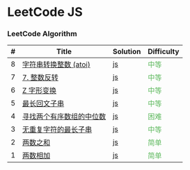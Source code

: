 LeetCode JS
========

### LeetCode Algorithm


| # | Title | Solution | Difficulty |
|---| ----- | -------- | ---------- |
|8|[字符串转换整数 (atoi)](https://leetcode-cn.com/problems/string-to-integer-atoi/) | [js](./algorithms/js/zigzag-conversion/string-to-integer-atoi.js)|<font color=#5cb85c>中等</font>  |
|7|[7. 整数反转](https://leetcode-cn.com/problems/zigzag-conversion/) | [js](./algorithms/js/zigzag-conversion/zigzag-conversion.js)|<font color=#5cb85c>中等</font>  |
|6|[Z 字形变换](https://leetcode-cn.com/problems/zigzag-conversion/) | [js](./algorithms/js/zigzag-conversion/zigzag-conversion.js)|<font color=#5cb85c>中等</font>  |
|5|[最长回文子串](https://leetcode-cn.com/problems/longest-palindromic-substring/) | [js](./algorithms/js/longest-palindromic-substring/longest-palindromic-substring.js)|<font color=#5cb85c>中等</font>  |
|4|[寻找两个有序数组的中位数](https://leetcode-cn.com/problems/median-of-two-sorted-arrays/) | [js](./algorithms/js/median-of-two-sorted-arrays/median-of-two-sorted-arrays.js)|<font color=#5cb85c>困难</font>  |
|3|[无重复字符的最长子串](https://leetcode-cn.com/problems/longest-substring-without-repeating-characters/) | [js](./algorithms/js/longest-substring-without-repeating-characters/longest-substring-without-repeating-characters.js)|<font color=#5cb85c>中等</font>  |
|2|[两数之和](https://leetcode-cn.com/problems/two-sum/) | [js](./algorithms/js/two-sum/two-sum.js)|<font color=#5cb85c>简单</font>  |
|1|[两数相加](https://leetcode-cn.com/problems/add-two-numbers/) | [js](./algorithms/js/add-two-numbers/add-two-numbers.js)|<font color=#5cb85c>简单</font>  |